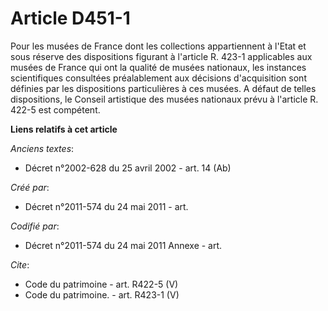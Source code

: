 # Article D451-1

Pour les musées de France dont les collections appartiennent à l'Etat et sous réserve des dispositions figurant à l'article
R. 423-1 applicables aux musées de France qui ont la qualité de musées nationaux, les instances scientifiques consultées
préalablement aux décisions d'acquisition sont définies par les dispositions particulières à ces musées. A défaut de telles
dispositions, le Conseil artistique des musées nationaux prévu à l'article R. 422-5 est compétent.

**Liens relatifs à cet article**

_Anciens textes_:

  - Décret n°2002-628 du 25 avril 2002 - art. 14 (Ab)

_Créé par_:

  - Décret n°2011-574 du 24 mai 2011  - art.

_Codifié par_:

  - Décret n°2011-574 du 24 mai 2011 Annexe - art.

_Cite_:

  - Code du patrimoine - art. R422-5 (V)
  - Code du patrimoine. - art. R423-1 (V)
